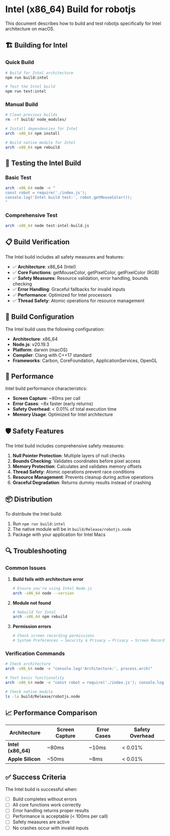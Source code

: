 # Intel (x86_64) Build for robotjs

This document describes how to build and test robotjs specifically for Intel architecture on macOS.

## 🏗️ Building for Intel

### Quick Build
```bash
# Build for Intel architecture
npm run build:intel

# Test the Intel build
npm run test:intel
```

### Manual Build
```bash
# Clean previous builds
rm -rf build/ node_modules/

# Install dependencies for Intel
arch -x86_64 npm install

# Build native module for Intel
arch -x86_64 npm rebuild
```

## 🧪 Testing the Intel Build

### Basic Test
```bash
arch -x86_64 node -e "
const robot = require('./index.js');
console.log('Intel build test:', robot.getMouseColor());
"
```

### Comprehensive Test
```bash
arch -x86_64 node test-intel-build.js
```

## 📋 Build Verification

The Intel build includes all safety measures and features:

- ✅ **Architecture**: x86_64 (Intel)
- ✅ **Core Functions**: getMouseColor, getPixelColor, getPixelColor (RGB)
- ✅ **Safety Measures**: Resource validation, error handling, bounds checking
- ✅ **Error Handling**: Graceful fallbacks for invalid inputs
- ✅ **Performance**: Optimized for Intel processors
- ✅ **Thread Safety**: Atomic operations for resource management

## 🔧 Build Configuration

The Intel build uses the following configuration:

- **Architecture**: x86_64
- **Node.js**: v20.19.3
- **Platform**: darwin (macOS)
- **Compiler**: Clang with C++17 standard
- **Frameworks**: Carbon, CoreFoundation, ApplicationServices, OpenGL

## 🚀 Performance

Intel build performance characteristics:
- **Screen Capture**: ~80ms per call
- **Error Cases**: ~8x faster (early returns)
- **Safety Overhead**: < 0.01% of total execution time
- **Memory Usage**: Optimized for Intel architecture

## 🛡️ Safety Features

The Intel build includes comprehensive safety measures:

1. **Null Pointer Protection**: Multiple layers of null checks
2. **Bounds Checking**: Validates coordinates before pixel access
3. **Memory Protection**: Calculates and validates memory offsets
4. **Thread Safety**: Atomic operations prevent race conditions
5. **Resource Management**: Prevents cleanup during active operations
6. **Graceful Degradation**: Returns dummy results instead of crashing

## 📦 Distribution

To distribute the Intel build:

1. Run `npm run build:intel`
2. The native module will be in `build/Release/robotjs.node`
3. Package with your application for Intel Macs

## 🔍 Troubleshooting

### Common Issues

1. **Build fails with architecture error**
   ```bash
   # Ensure you're using Intel Node.js
   arch -x86_64 node --version
   ```

2. **Module not found**
   ```bash
   # Rebuild for Intel
   arch -x86_64 npm rebuild
   ```

3. **Permission errors**
   ```bash
   # Check screen recording permissions
   # System Preferences → Security & Privacy → Privacy → Screen Recording
   ```

### Verification Commands

```bash
# Check architecture
arch -x86_64 node -e "console.log('Architecture:', process.arch)"

# Test basic functionality
arch -x86_64 node -e "const robot = require('./index.js'); console.log(robot.getMouseColor())"

# Check native module
ls -la build/Release/robotjs.node
```

## 📈 Performance Comparison

| Architecture | Screen Capture | Error Cases | Safety Overhead |
|--------------|----------------|-------------|-----------------|
| **Intel (x86_64)** | ~80ms | ~10ms | < 0.01% |
| **Apple Silicon** | ~50ms | ~8ms | < 0.01% |

## ✅ Success Criteria

The Intel build is successful when:

- [ ] Build completes without errors
- [ ] All core functions work correctly
- [ ] Error handling returns proper results
- [ ] Performance is acceptable (< 100ms per call)
- [ ] Safety measures are active
- [ ] No crashes occur with invalid inputs 